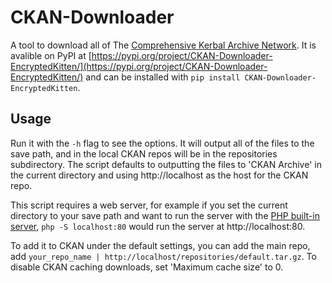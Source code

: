# CKAN-Downloader
A tool to download all of The [Comprehensive Kerbal Archive Network](https://github.com/KSP-CKAN/CKAN).
It is avalible on PyPI at [https://pypi.org/project/CKAN-Downloader-EncryptedKitten/](https://pypi.org/project/CKAN-Downloader-EncryptedKitten/) and can be installed with `pip install CKAN-Downloader-EncryptedKitten`.
## Usage
Run it with the `-h` flag to see the options.
It will output all of the files to the save path, and in the local CKAN repos will be in the repositories subdirectory.
The script defaults to outputting the files to 'CKAN Archive' in the current directory and using http://localhost as the host for the CKAN repo.

This script requires a web server, for example if you set the current directory to your save path and want to run the server with the [PHP built-in server](https://www.php.net/manual/en/features.commandline.webserver.php), `php -S localhost:80` would run the server at http://localhost:80.

To add it to CKAN under the default settings, you can add the main repo, add `your_repo_name | http://localhost/repositories/default.tar.gz`.
To disable CKAN caching downloads, set 'Maximum cache size' to 0.
